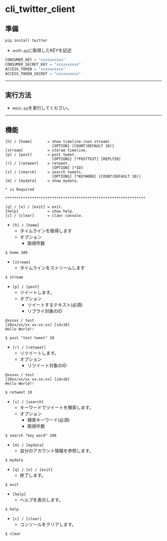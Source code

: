 # cli_twitter_client
## 準備
```
pip install twitter
```

+ `auth.py`に取得したKEYを記述

```python
CONSUMER_KEY = "xxxxxxxxxx"
CONSUMER_SECRET_KEY = "xxxxxxxxxx"
ACCESS_TOKEN = "xxxxxxxxxx"
ACCESS_TOKEN_SECRET = "xxxxxxxxxx"
```
***
## 実行方法
+ `main.py`を実行してください。
***
## 機能
```
[h] / [home]       = show timeline.(non stream)
                     [OPTION] [COUNT(DEFAULT 10)]
[stream]           = steram timeline.
[p] / [post]       = post tweet.
                     [OPTIONS] [*POSTTEXT] [REPLYID]
[r] / [retweet]    = retweet.
                     [OPTION] [*ID]
[s] / [search]     = search tweets.
                     [OPTIONS] [*KEYWORD] [COUNT(DEFAULT 10)]
[m] / [mydata]     = show mydata.

* is Required

***************************************************************

[q] / [e] / [exit] = exit.
[help]             = show help.
[c] / [clear]      = claer console.
```

+ `[h] / [home]`
    + タイムラインを取得します
    + オプション
        + 取得件数

```
$ home 100
```

+ `[stream]`
    + タイムラインをストリームします

```
$ stream
```

+ `[p] / [post]`
    + ツイートします。
    + オプション
        + ツイートするテキスト(必須)
        + リプライ対象のID

```
@xxxxx / test
[20xx/xx/xx xx:xx:xx] [id=10]
Hello World!!

$ post "test tweet" 10
```

+ `[r] / [retweet]`
    + リツイートします。
    + オプション
        + リツイート対象のID

```
@xxxxx / test
[20xx/xx/xx xx:xx:xx] [id=10]
Hello World!!

$ retweet 10
```

+ `[s] / [search] `
    + キーワードでツイートを検索します。
    + オプション
        + 検索キーワード(必須)
        + 取得件数

```
$ search "key word" 100
```

+ `[m] / [mydata]`
    + 自分のアカウント情報を参照します。

```
$ mydata
```

+ `[q] / [e] / [exit]`
    + 終了します。

```
$ exit
```

+ `[help]`
    + ヘルプを表示します。

```
$ help
```

+ `[c] / [clear]`
    + コンソールをクリアします。

```
$ clear
```